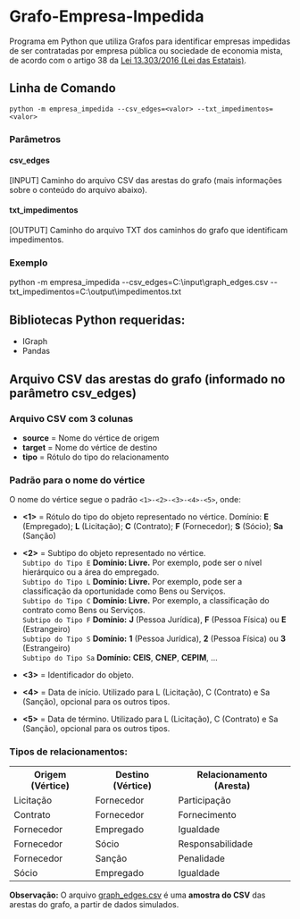 # Grafo-Empresa-Impedida
Programa em Python que utiliza Grafos para identificar empresas impedidas de ser contratadas por empresa pública ou sociedade de economia mista, de acordo com o artigo 38 da [Lei 13.303/2016  (Lei das Estatais)](http://www.planalto.gov.br/ccivil_03/_ato2015-2018/2016/lei/l13303.htm).

## Linha de Comando
`python -m empresa_impedida --csv_edges=<valor> --txt_impedimentos=<valor>`

### Parâmetros

#### csv_edges
[INPUT] Caminho do arquivo CSV das arestas do grafo (mais informações sobre o conteúdo do arquivo abaixo).

#### txt_impedimentos
[OUTPUT] Caminho do arquivo TXT dos caminhos do grafo que identificam impedimentos.

### Exemplo
python -m empresa_impedida --csv_edges=C:\input\graph_edges.csv --txt_impedimentos=C:\output\impedimentos.txt

## Bibliotecas Python requeridas:
* IGraph
* Pandas

## Arquivo CSV das arestas do grafo (informado no parâmetro **csv_edges**)

### Arquivo CSV com 3 colunas
* **source** = Nome do vértice de origem
* **target** = Nome do vértice de destino
* **tipo** = Rótulo do tipo do relacionamento

### Padrão para o nome do vértice
O nome do vértice segue o padrão `<1>-<2>-<3>-<4>-<5>`, onde:

* **<1>** = Rótulo do tipo do objeto representado no vértice. Domínio: **E** (Empregado); **L** (Licitação); **C** (Contrato); **F** (Fornecedor); **S** (Sócio); **Sa** (Sanção)

* **<2>** = Subtipo do objeto representado no vértice.
<br />`Subtipo do Tipo E` **Domínio: Livre.** Por exemplo, pode ser o nível hierárquico ou a área do empregado.
<br />`Subtipo do Tipo L` **Domínio: Livre.** Por exemplo, pode ser a classificação da oportunidade como Bens ou Serviços.
<br />`Subtipo do Tipo C` **Domínio: Livre.** Por exemplo, a classificação do contrato como Bens ou Serviços.
<br />`Subtipo do Tipo F` **Domínio:** **J** (Pessoa Jurídica), **F** (Pessoa Física) ou **E** (Estrangeiro)
<br />`Subtipo do Tipo S` **Domínio:** **1** (Pessoa Jurídica), **2** (Pessoa Física) ou **3** (Estrangeiro)
<br />`Subtipo do Tipo Sa` **Domínio:** **CEIS**, **CNEP**, **CEPIM**, ...

* **<3>** = Identificador do objeto.

* **<4>** = Data de início. Utilizado para L (Licitação), C (Contrato) e Sa (Sanção), opcional para os outros tipos.

* **<5>** = Data de término. Utilizado para L (Licitação), C (Contrato) e Sa (Sanção), opcional para os outros tipos.

### Tipos de relacionamentos:
<table>
  <tr>
  <th>Origem (Vértice)</th>
  <th>Destino (Vértice)</th>
  <th>Relacionamento (Aresta)</th>
  </tr>
  <tr>
  <td>Licitação</td>
  <td>Fornecedor</td>
  <td>Participação</td>
  </tr>

  <tr>
  <td>Contrato</td>
  <td>Fornecedor</td>
  <td>Fornecimento</td>
  </tr>  

  <tr>
  <td>Fornecedor</td>
  <td>Empregado</td>
  <td>Igualdade</td>
  </tr>  
  
  <tr>
  <td>Fornecedor</td>
  <td>Sócio</td>
  <td>Responsabilidade</td>
  </tr>
  
  <tr>
  <td>Fornecedor</td>
  <td>Sanção</td>
  <td>Penalidade</td>
  </tr>
  
<tr>
  <td>Sócio</td>
  <td>Empregado</td>
  <td>Igualdade</td>
  </tr>  
  </table>

**Observação:** O arquivo [graph_edges.csv](input/graph_edges.csv) é uma **amostra do CSV** das arestas do grafo, a partir de dados simulados.
